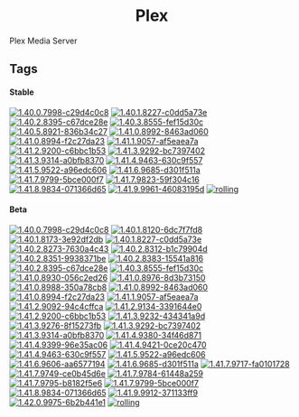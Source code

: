 <!---
NOTE: AUTO-GENERATED FILE
to edit this file, instead edit its template at: ./github/scripts/templates/container/README.md.j2
-->
<div align="center">

# Plex

</div>

Plex Media Server

## Tags

#### Stable



[![1.40.0.7998-c29d4c0c8](https://img.shields.io/badge/1.40.0.7998--c29d4c0c8-blue?style=flat-square)](https://github.com/shamubernetes/containers/pkgs/container/plex/186050760?tag=1.40.0.7998-c29d4c0c8)
 [![1.40.1.8227-c0dd5a73e](https://img.shields.io/badge/1.40.1.8227--c0dd5a73e-blue?style=flat-square)](https://github.com/shamubernetes/containers/pkgs/container/plex/193493166?tag=1.40.1.8227-c0dd5a73e)
 [![1.40.2.8395-c67dce28e](https://img.shields.io/badge/1.40.2.8395--c67dce28e-blue?style=flat-square)](https://github.com/shamubernetes/containers/pkgs/container/plex/205662901?tag=1.40.2.8395-c67dce28e)
 [![1.40.3.8555-fef15d30c](https://img.shields.io/badge/1.40.3.8555--fef15d30c-blue?style=flat-square)](https://github.com/shamubernetes/containers/pkgs/container/plex/230625923?tag=1.40.3.8555-fef15d30c)
 [![1.40.5.8921-836b34c27](https://img.shields.io/badge/1.40.5.8921--836b34c27-blue?style=flat-square)](https://github.com/shamubernetes/containers/pkgs/container/plex/270227735?tag=1.40.5.8921-836b34c27)
 [![1.41.0.8992-8463ad060](https://img.shields.io/badge/1.41.0.8992--8463ad060-blue?style=flat-square)](https://github.com/shamubernetes/containers/pkgs/container/plex/272613773?tag=1.41.0.8992-8463ad060)
 [![1.41.0.8994-f2c27da23](https://img.shields.io/badge/1.41.0.8994--f2c27da23-blue?style=flat-square)](https://github.com/shamubernetes/containers/pkgs/container/plex/291567484?tag=1.41.0.8994-f2c27da23)
 [![1.41.1.9057-af5eaea7a](https://img.shields.io/badge/1.41.1.9057--af5eaea7a-blue?style=flat-square)](https://github.com/shamubernetes/containers/pkgs/container/plex/298299608?tag=1.41.1.9057-af5eaea7a)
 [![1.41.2.9200-c6bbc1b53](https://img.shields.io/badge/1.41.2.9200--c6bbc1b53-blue?style=flat-square)](https://github.com/shamubernetes/containers/pkgs/container/plex/318958710?tag=1.41.2.9200-c6bbc1b53)
 [![1.41.3.9292-bc7397402](https://img.shields.io/badge/1.41.3.9292--bc7397402-blue?style=flat-square)](https://github.com/shamubernetes/containers/pkgs/container/plex/321005306?tag=1.41.3.9292-bc7397402)
 [![1.41.3.9314-a0bfb8370](https://img.shields.io/badge/1.41.3.9314--a0bfb8370-blue?style=flat-square)](https://github.com/shamubernetes/containers/pkgs/container/plex/348740159?tag=1.41.3.9314-a0bfb8370)
 [![1.41.4.9463-630c9f557](https://img.shields.io/badge/1.41.4.9463--630c9f557-blue?style=flat-square)](https://github.com/shamubernetes/containers/pkgs/container/plex/362006290?tag=1.41.4.9463-630c9f557)
 [![1.41.5.9522-a96edc606](https://img.shields.io/badge/1.41.5.9522--a96edc606-blue?style=flat-square)](https://github.com/shamubernetes/containers/pkgs/container/plex/391748786?tag=1.41.5.9522-a96edc606)
 [![1.41.6.9685-d301f511a](https://img.shields.io/badge/1.41.6.9685--d301f511a-blue?style=flat-square)](https://github.com/shamubernetes/containers/pkgs/container/plex/418535603?tag=1.41.6.9685-d301f511a)
 [![1.41.7.9799-5bce000f7](https://img.shields.io/badge/1.41.7.9799--5bce000f7-blue?style=flat-square)](https://github.com/shamubernetes/containers/pkgs/container/plex/419818009?tag=1.41.7.9799-5bce000f7)
 [![1.41.7.9823-59f304c16](https://img.shields.io/badge/1.41.7.9823--59f304c16-blue?style=flat-square)](https://github.com/shamubernetes/containers/pkgs/container/plex/429321200?tag=1.41.7.9823-59f304c16)
 [![1.41.8.9834-071366d65](https://img.shields.io/badge/1.41.8.9834--071366d65-blue?style=flat-square)](https://github.com/shamubernetes/containers/pkgs/container/plex/452101726?tag=1.41.8.9834-071366d65)
 [![1.41.9.9961-46083195d](https://img.shields.io/badge/1.41.9.9961--46083195d-blue?style=flat-square)](https://github.com/shamubernetes/containers/pkgs/container/plex/465093914?tag=1.41.9.9961-46083195d)
 [![rolling](https://img.shields.io/badge/rolling-green?style=flat-square)](https://github.com/shamubernetes/containers/pkgs/container/plex/465093914?tag=rolling)

#### Beta



 [![1.40.0.7998-c29d4c0c8](https://img.shields.io/badge/1.40.0.7998--c29d4c0c8-blue?style=flat-square)](https://github.com/shamubernetes/containers/pkgs/container/plex-beta/180437800?tag=1.40.0.7998-c29d4c0c8)
 [![1.40.1.8120-6dc7f7fd8](https://img.shields.io/badge/1.40.1.8120--6dc7f7fd8-blue?style=flat-square)](https://github.com/shamubernetes/containers/pkgs/container/plex-beta/186050765?tag=1.40.1.8120-6dc7f7fd8)
 [![1.40.1.8173-3e92df2db](https://img.shields.io/badge/1.40.1.8173--3e92df2db-blue?style=flat-square)](https://github.com/shamubernetes/containers/pkgs/container/plex-beta/187891176?tag=1.40.1.8173-3e92df2db)
 [![1.40.1.8227-c0dd5a73e](https://img.shields.io/badge/1.40.1.8227--c0dd5a73e-blue?style=flat-square)](https://github.com/shamubernetes/containers/pkgs/container/plex-beta/192950065?tag=1.40.1.8227-c0dd5a73e)
 [![1.40.2.8273-7630a4c43](https://img.shields.io/badge/1.40.2.8273--7630a4c43-blue?style=flat-square)](https://github.com/shamubernetes/containers/pkgs/container/plex-beta/196052009?tag=1.40.2.8273-7630a4c43)
 [![1.40.2.8312-b1c79904d](https://img.shields.io/badge/1.40.2.8312--b1c79904d-blue?style=flat-square)](https://github.com/shamubernetes/containers/pkgs/container/plex-beta/197201301?tag=1.40.2.8312-b1c79904d)
 [![1.40.2.8351-9938371be](https://img.shields.io/badge/1.40.2.8351--9938371be-blue?style=flat-square)](https://github.com/shamubernetes/containers/pkgs/container/plex-beta/202157154?tag=1.40.2.8351-9938371be)
 [![1.40.2.8383-15541a816](https://img.shields.io/badge/1.40.2.8383--15541a816-blue?style=flat-square)](https://github.com/shamubernetes/containers/pkgs/container/plex-beta/204603593?tag=1.40.2.8383-15541a816)
 [![1.40.2.8395-c67dce28e](https://img.shields.io/badge/1.40.2.8395--c67dce28e-blue?style=flat-square)](https://github.com/shamubernetes/containers/pkgs/container/plex-beta/205681441?tag=1.40.2.8395-c67dce28e)
 [![1.40.3.8555-fef15d30c](https://img.shields.io/badge/1.40.3.8555--fef15d30c-blue?style=flat-square)](https://github.com/shamubernetes/containers/pkgs/container/plex-beta/230625941?tag=1.40.3.8555-fef15d30c)
 [![1.41.0.8930-056c2ed26](https://img.shields.io/badge/1.41.0.8930--056c2ed26-blue?style=flat-square)](https://github.com/shamubernetes/containers/pkgs/container/plex-beta/270227746?tag=1.41.0.8930-056c2ed26)
 [![1.41.0.8976-8d3b73150](https://img.shields.io/badge/1.41.0.8976--8d3b73150-blue?style=flat-square)](https://github.com/shamubernetes/containers/pkgs/container/plex-beta/271586771?tag=1.41.0.8976-8d3b73150)
 [![1.41.0.8988-350a78cb8](https://img.shields.io/badge/1.41.0.8988--350a78cb8-blue?style=flat-square)](https://github.com/shamubernetes/containers/pkgs/container/plex-beta/272136238?tag=1.41.0.8988-350a78cb8)
 [![1.41.0.8992-8463ad060](https://img.shields.io/badge/1.41.0.8992--8463ad060-blue?style=flat-square)](https://github.com/shamubernetes/containers/pkgs/container/plex-beta/272322631?tag=1.41.0.8992-8463ad060)
 [![1.41.0.8994-f2c27da23](https://img.shields.io/badge/1.41.0.8994--f2c27da23-blue?style=flat-square)](https://github.com/shamubernetes/containers/pkgs/container/plex-beta/280114111?tag=1.41.0.8994-f2c27da23)
 [![1.41.1.9057-af5eaea7a](https://img.shields.io/badge/1.41.1.9057--af5eaea7a-blue?style=flat-square)](https://github.com/shamubernetes/containers/pkgs/container/plex-beta/291567486?tag=1.41.1.9057-af5eaea7a)
 [![1.41.2.9092-94c4cffca](https://img.shields.io/badge/1.41.2.9092--94c4cffca-blue?style=flat-square)](https://github.com/shamubernetes/containers/pkgs/container/plex-beta/297467804?tag=1.41.2.9092-94c4cffca)
 [![1.41.2.9134-3391644e0](https://img.shields.io/badge/1.41.2.9134--3391644e0-blue?style=flat-square)](https://github.com/shamubernetes/containers/pkgs/container/plex-beta/298299609?tag=1.41.2.9134-3391644e0)
 [![1.41.2.9200-c6bbc1b53](https://img.shields.io/badge/1.41.2.9200--c6bbc1b53-blue?style=flat-square)](https://github.com/shamubernetes/containers/pkgs/container/plex-beta/306819962?tag=1.41.2.9200-c6bbc1b53)
 [![1.41.3.9232-434341a9d](https://img.shields.io/badge/1.41.3.9232--434341a9d-blue?style=flat-square)](https://github.com/shamubernetes/containers/pkgs/container/plex-beta/315848541?tag=1.41.3.9232-434341a9d)
 [![1.41.3.9276-8f15273fb](https://img.shields.io/badge/1.41.3.9276--8f15273fb-blue?style=flat-square)](https://github.com/shamubernetes/containers/pkgs/container/plex-beta/318958746?tag=1.41.3.9276-8f15273fb)
 [![1.41.3.9292-bc7397402](https://img.shields.io/badge/1.41.3.9292--bc7397402-blue?style=flat-square)](https://github.com/shamubernetes/containers/pkgs/container/plex-beta/320276692?tag=1.41.3.9292-bc7397402)
 [![1.41.3.9314-a0bfb8370](https://img.shields.io/badge/1.41.3.9314--a0bfb8370-blue?style=flat-square)](https://github.com/shamubernetes/containers/pkgs/container/plex-beta/323829010?tag=1.41.3.9314-a0bfb8370)
 [![1.41.4.9380-34f46d871](https://img.shields.io/badge/1.41.4.9380--34f46d871-blue?style=flat-square)](https://github.com/shamubernetes/containers/pkgs/container/plex-beta/340815115?tag=1.41.4.9380-34f46d871)
 [![1.41.4.9399-96e35ac06](https://img.shields.io/badge/1.41.4.9399--96e35ac06-blue?style=flat-square)](https://github.com/shamubernetes/containers/pkgs/container/plex-beta/348740207?tag=1.41.4.9399-96e35ac06)
 [![1.41.4.9421-0ce20c470](https://img.shields.io/badge/1.41.4.9421--0ce20c470-blue?style=flat-square)](https://github.com/shamubernetes/containers/pkgs/container/plex-beta/349192872?tag=1.41.4.9421-0ce20c470)
 [![1.41.4.9463-630c9f557](https://img.shields.io/badge/1.41.4.9463--630c9f557-blue?style=flat-square)](https://github.com/shamubernetes/containers/pkgs/container/plex-beta/352784440?tag=1.41.4.9463-630c9f557)
 [![1.41.5.9522-a96edc606](https://img.shields.io/badge/1.41.5.9522--a96edc606-blue?style=flat-square)](https://github.com/shamubernetes/containers/pkgs/container/plex-beta/361887302?tag=1.41.5.9522-a96edc606)
 [![1.41.6.9606-aa6577194](https://img.shields.io/badge/1.41.6.9606--aa6577194-blue?style=flat-square)](https://github.com/shamubernetes/containers/pkgs/container/plex-beta/391748840?tag=1.41.6.9606-aa6577194)
 [![1.41.6.9685-d301f511a](https://img.shields.io/badge/1.41.6.9685--d301f511a-blue?style=flat-square)](https://github.com/shamubernetes/containers/pkgs/container/plex-beta/392160526?tag=1.41.6.9685-d301f511a)
 [![1.41.7.9717-fa0101728](https://img.shields.io/badge/1.41.7.9717--fa0101728-blue?style=flat-square)](https://github.com/shamubernetes/containers/pkgs/container/plex-beta/401258757?tag=1.41.7.9717-fa0101728)
 [![1.41.7.9749-ce0b45d6e](https://img.shields.io/badge/1.41.7.9749--ce0b45d6e-blue?style=flat-square)](https://github.com/shamubernetes/containers/pkgs/container/plex-beta/415522646?tag=1.41.7.9749-ce0b45d6e)
 [![1.41.7.9784-61448a259](https://img.shields.io/badge/1.41.7.9784--61448a259-blue?style=flat-square)](https://github.com/shamubernetes/containers/pkgs/container/plex-beta/415680833?tag=1.41.7.9784-61448a259)
 [![1.41.7.9795-b8182f5e6](https://img.shields.io/badge/1.41.7.9795--b8182f5e6-blue?style=flat-square)](https://github.com/shamubernetes/containers/pkgs/container/plex-beta/417602587?tag=1.41.7.9795-b8182f5e6)
 [![1.41.7.9799-5bce000f7](https://img.shields.io/badge/1.41.7.9799--5bce000f7-blue?style=flat-square)](https://github.com/shamubernetes/containers/pkgs/container/plex-beta/418246094?tag=1.41.7.9799-5bce000f7)
 [![1.41.8.9834-071366d65](https://img.shields.io/badge/1.41.8.9834--071366d65-blue?style=flat-square)](https://github.com/shamubernetes/containers/pkgs/container/plex-beta/429321183?tag=1.41.8.9834-071366d65)
 [![1.41.9.9912-371133ff9](https://img.shields.io/badge/1.41.9.9912--371133ff9-blue?style=flat-square)](https://github.com/shamubernetes/containers/pkgs/container/plex-beta/452103198?tag=1.41.9.9912-371133ff9)
 [![1.42.0.9975-6b2b441e1](https://img.shields.io/badge/1.42.0.9975--6b2b441e1-blue?style=flat-square)](https://github.com/shamubernetes/containers/pkgs/container/plex-beta/465094072?tag=1.42.0.9975-6b2b441e1)
 [![rolling](https://img.shields.io/badge/rolling-green?style=flat-square)](https://github.com/shamubernetes/containers/pkgs/container/plex-beta/465094072?tag=rolling)
